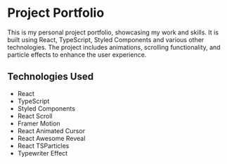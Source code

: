 # Project Portfolio

This is my personal project portfolio, showcasing my work and skills. It is built using React, TypeScript, Styled Components and various other technologies. The project includes animations, scrolling functionality, and particle effects to enhance the user experience.

## Technologies Used

- React
- TypeScript
- Styled Components
- React Scroll
- Framer Motion
- React Animated Cursor
- React Awesome Reveal
- React TSParticles
- Typewriter Effect


